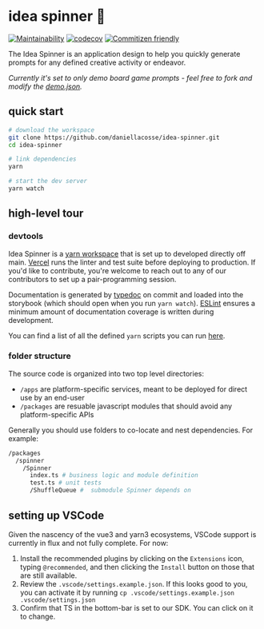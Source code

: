 # idea spinner 🎰

[![Maintainability](https://api.codeclimate.com/v1/badges/9bc0a87e673be83e89fa/maintainability)](https://codeclimate.com/github/daniellacosse/idea-spinner/maintainability)
[![codecov](https://codecov.io/gh/daniellacosse/idea-spinner/branch/main/graph/badge.svg?token=ZVNL2L4LPB)](https://codecov.io/gh/daniellacosse/idea-spinner)
[![Commitizen friendly](https://img.shields.io/badge/commitizen-friendly-brightgreen.svg)](http://commitizen.github.io/cz-cli/)

The Idea Spinner is an application design to help you quickly generate prompts for any defined creative activity or endeavor.

*Currently it's set to only demo board game prompts - feel free to fork and modify the [demo.json](./apps/web/src/store/demo.json).*

## quick start

```sh
# download the workspace
git clone https://github.com/daniellacosse/idea-spinner.git
cd idea-spinner

# link dependencies
yarn

# start the dev server
yarn watch
```

## high-level tour

### devtools

Idea Spinner is a [yarn workspace](https://yarnpkg.com/features/workspaces/#gatsby-focus-wrapper) that is set up to developed directly off main. [Vercel](https://vercel.com/) runs the linter and test suite before deploying to production. If you'd like to contribute, you're welcome to reach out to any of our contributors to set up a pair-programming session.

Documentation is generated by [typedoc](https://typedoc.org) on commit and loaded into the storybook (which should open when you run `yarn watch`). [ESLint](https://www.npmjs.com/package/eslint-plugin-jsdoc) ensures a minimum amount of documentation coverage is written during development.

You can find a list of all the defined `yarn` scripts you can run [here](https://github.com/daniellacosse/idea-spinner/blob/main/package.json#L40).

### folder structure

The source code is organized into two top level directories:
- `/apps` are platform-specific services, meant to be deployed for direct use by an end-user
- `/packages` are resuable javascript modules that should avoid any platform-specific APIs

Generally you should use folders to co-locate and nest dependencies. For example:

```sh
/packages
  /spinner
    /Spinner
      index.ts # business logic and module definition
      test.ts # unit tests
      /ShuffleQueue #  submodule Spinner depends on
```

## setting up VSCode
Given the nascency of the vue3 and yarn3 ecosystems, VSCode support is currently in flux and not fully complete. For now:

1. Install the recommended plugins by clicking on the `Extensions` icon, typing `@recommended`, and then clicking the `Install` button on those that are still available.
2. Review the `.vscode/settings.example.json`. If this looks good to you, you can activate it by running `cp .vscode/settings.example.json .vscode/settings.json`
3. Confirm that TS in the bottom-bar is set to our SDK. You can click on it to change.
  